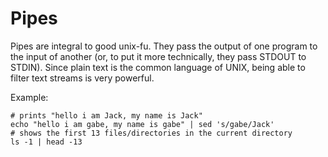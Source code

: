 # Pipes

Pipes are integral to good unix-fu. They pass the output of one program to the
input of another (or, to put it more technically, they pass STDOUT to STDIN).
Since plain text is the common language of UNIX, being able to filter text
streams is very powerful.

Example:

    # prints "hello i am Jack, my name is Jack"
    echo "hello i am gabe, my name is gabe" | sed 's/gabe/Jack'
    # shows the first 13 files/directories in the current directory
    ls -1 | head -13
